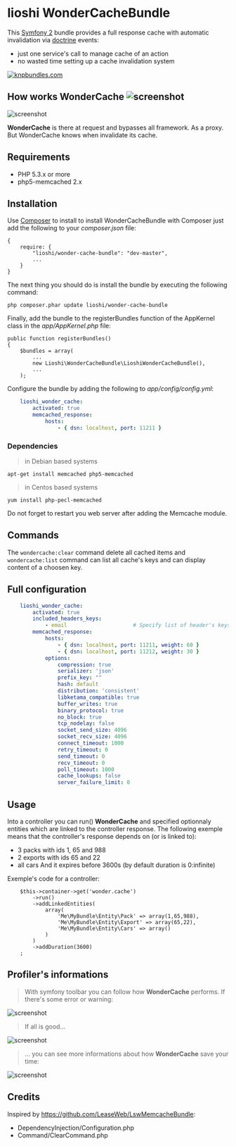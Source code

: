 lioshi WonderCacheBundle 
=================

This [Symfony 2](http://symfony.com) bundle provides a full response cache with automatic invalidation via [doctrine](http://www.doctrine-project.org/) events:
- just one service's call to manage cache of an action
- no wasted time setting up a cache invalidation system

[![knpbundles.com](http://knpbundles.com/lioshi/WonderCacheBundle/badge-short)](http://knpbundles.com/lioshi/WonderCacheBundle)

## How works **WonderCache** ![screenshot](https://raw.github.com/lioshi/WonderCacheBundle/master/Resources/images/icon_.png)
![screenshot](https://raw.github.com/lioshi/WonderCacheBundle/master/Resources/images/wondercache_workflow.png)

**WonderCache** is there at request and bypasses all framework. As a proxy. 
But WonderCache knows when invalidate its cache.

## Requirements
- PHP 5.3.x or more
- php5-memcached 2.x

## Installation
Use [Composer](http://getcomposer.org/) to install to install WonderCacheBundle with Composer just add the following to your _composer.json_ file:

    {
        require: {
            "lioshi/wonder-cache-bundle": "dev-master",
            ...
        }
    }

The next thing you should do is install the bundle by executing the following command:

    php composer.phar update lioshi/wonder-cache-bundle

Finally, add the bundle to the registerBundles function of the AppKernel class in the _app/AppKernel.php_ file:

    public function registerBundles()
    {
        $bundles = array(
            ...
            new Lioshi\WonderCacheBundle\LioshiWonderCacheBundle(),
            ...
        );

Configure the bundle by adding the following to _app/config/config.yml_:

```yml
    lioshi_wonder_cache:
        activated: true
        memcached_response:
            hosts: 
                - { dsn: localhost, port: 11211 }
```

### Dependencies
>in Debian based systems
    
    apt-get install memcached php5-memcached

>in Centos based systems
   
    yum install php-pecl-memcached 

Do not forget to restart you web server after adding the Memcache module. 

## Commands
The ```wondercache:clear``` command delete all cached items and ```wondercache:list``` command can list all cache's keys and can display content of a choosen key.

## Full configuration
```yml
    lioshi_wonder_cache:
        activated: true
        included_headers_keys:
            - email                     # Specify list of header's keys to include in url. Add only header's keys if page content return depends of. Or put ALL for all header's key
        memcached_response:
            hosts: 
                - { dsn: localhost, port: 11211, weight: 60 }
                - { dsn: localhost, port: 11212, weight: 30 }
            options:
                compression: true
                serializer: 'json'
                prefix_key: ""
                hash: default
                distribution: 'consistent'
                libketama_compatible: true
                buffer_writes: true
                binary_protocol: true
                no_block: true
                tcp_nodelay: false
                socket_send_size: 4096
                socket_recv_size: 4096
                connect_timeout: 1000
                retry_timeout: 0
                send_timeout: 0
                recv_timeout: 0
                poll_timeout: 1000
                cache_lookups: false
                server_failure_limit: 0
```

## Usage
Into a controller you can run() **WonderCache** and specified optionnaly entities which are linked to the controller response.
The following exemple means that the controller's response depends on (or is linked to):
- 3 packs with ids 1, 65 and 988
- 2 exports with ids 65 and 22
- all cars
And it expires before 3600s (by default duration is 0:infinite)

Exemple's code for a controller:

        $this->container->get('wonder.cache')
            ->run()
            ->addLinkedEntities(
                array(
                    'Me\MyBundle\Entity\Pack' => array(1,65,988), 
                    'Me\MyBundle\Entity\Export' => array(65,22),
                    'Me\MyBundle\Entity\Cars' => array()
                )
            )
            ->addDuration(3600)
        ;

## Profiler's informations
> With symfony toolbar you can follow how **WonderCache** performs. 
> If there's some error or warning:

![screenshot](https://raw.github.com/lioshi/WonderCacheBundle/master/Resources/images/wondercache_toolbar_errors.png)

>If all is good...

![screenshot](https://raw.github.com/lioshi/WonderCacheBundle/master/Resources/images/wondercache_toolbar_infos.png)

>... you can see more informations about how **WonderCache** save your time:

![screenshot](https://raw.github.com/lioshi/WonderCacheBundle/master/Resources/images/wondercache_profiler_infos.png)

## Credits
Inspired by https://github.com/LeaseWeb/LswMemcacheBundle:
- DependencyInjection/Configuration.php
- Command/ClearCommand.php

